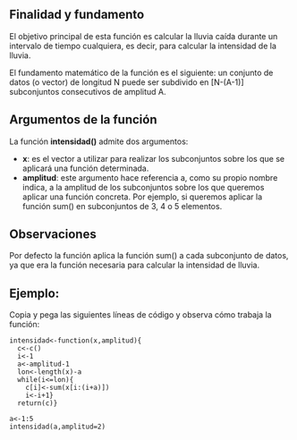 ## Finalidad y fundamento 
El objetivo principal de esta función es calcular la lluvia caída durante un intervalo de tiempo cualquiera, es decir, para calcular la intensidad de la lluvia.

El fundamento matemático de la función es el siguiente: un conjunto de datos (o vector) de longitud N puede ser subdivido en [N-(A-1)] 
subconjuntos consecutivos de amplitud A.

## Argumentos de la función
La función **intensidad()** admite dos argumentos:
- **x**: es el vector a utilizar para realizar los subconjuntos sobre los que se aplicará una función determinada.
- **amplitud**: este argumento hace referencia a, como su propio nombre indica, a la amplitud de los subconjuntos sobre los que
queremos aplicar una función concreta. Por ejemplo, si queremos aplicar la función sum() en subconjuntos de 3, 4 o 5 elementos.

## Observaciones
Por defecto la función aplica la función sum() a cada subconjunto de datos, ya que era la función necesaria para
calcular la intensidad de lluvia.

## Ejemplo:

Copia y pega las siguientes líneas de código y observa cómo trabaja la función:
~~~
intensidad<-function(x,amplitud){
  c<-c()
  i<-1
  a<-amplitud-1
  lon<-length(x)-a
  while(i<=lon){
    c[i]<-sum(x[i:(i+a)])
    i<-i+1}
  return(c)}

a<-1:5
intensidad(a,amplitud=2)
~~~

